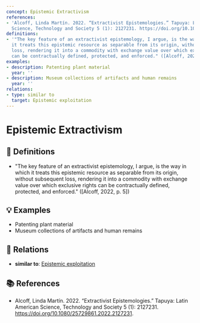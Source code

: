```yaml
---
concept: Epistemic Extractivism
references:
- 'Alcoff, Linda Martín. 2022. “Extractivist Epistemologies.” Tapuya: Latin American
  Science, Technology and Society 5 (1): 2127231. https://doi.org/10.1080/25729861.2022.2127231.'
definitions:
- '"The key feature of an extractivist epistemology, I argue, is the way in which
  it treats this epistemic resource as separable from its origin, without subsequent
  loss, rendering it into a commodity with exchange value over which exclusive rights
  can be contractually defined, protected, and enforced." ([Alcoff, 2022, p. 5])'
examples:
- description: Patenting plant material
  year: ''
- description: Museum collections of artifacts and human remains
  year: ''
relations:
- type: similar to
  target: Epistemic exploitation
---
```


# Epistemic Extractivism

## 📖 Definitions

- "The key feature of an extractivist epistemology, I argue, is the way in which it treats this epistemic resource as separable from its origin, without subsequent loss, rendering it into a commodity with exchange value over which exclusive rights can be contractually defined, protected, and enforced." ([Alcoff, 2022, p. 5])

## 💡 Examples

- Patenting plant material
- Museum collections of artifacts and human remains

## 🔗 Relations

- **similar to**: [Epistemic exploitation](./epistemic-exploitation.md)

## 📚 References

- Alcoff, Linda Martín. 2022. “Extractivist Epistemologies.” Tapuya: Latin American Science, Technology and Society 5 (1): 2127231. https://doi.org/10.1080/25729861.2022.2127231.
